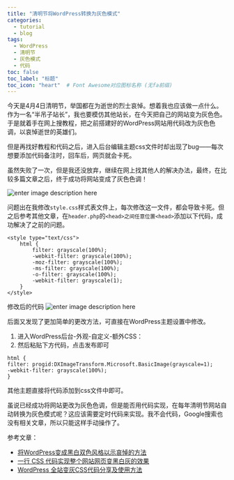 ```yaml
---
title: "清明节将WordPress转换为灰色模式"
categories:
  - tutorial
  - blog
tags:
  - WordPress
  - 清明节
  - 灰色模式
  - 代码
toc: false
toc_label: "标题"
toc_icon: "heart"  # Font Awesome对应图标名称 (无fa前缀)	
---
```

今天是4月4日清明节，举国都在为逝世的烈士哀悼。想着我也应该做一点什么。作为一名“半吊子站长”，我也要模仿其他站长，在今天把自己的网站变为灰色色。于是就着手在网上搜教程，把之前搭建好的WordPress网站用代码改为灰色色调，以哀悼逝世的英雄们。

但是再找好教程和代码之后，进入后台编辑主题css文件时却出现了bug——每次想要添加代码备注时，回车后，网页就会卡死。

虽然失败了一次，但是我还没放弃，继续在网上找其他人的解决办法，最终，在比较多篇文章之后，终于成功将网站变成了灰色色调！

![enter image description here](https://s1.ax1x.com/2020/04/04/GdgFjP.png)

问题出在我修改`style.css`样式表文件上，每次修改这一文件，都会导致卡死。但之后参考其他文章，在`header.php`的`<head>之间任意位置<head>`添加以下代码，成功解决了之前的问题。
```
<style type="text/css">
    html {
        filter: grayscale(100%); 
        -webkit-filter: grayscale(100%); 
        -moz-filter: grayscale(100%); 
        -ms-filter: grayscale(100%); 
        -o-filter: grayscale(100%); 
        -webkit-filter: grayscale(1);
    }
</style>
```

修改后的代码
![enter image description here](https://s1.ax1x.com/2020/04/04/Gdgphd.png)

后面又发现了更加简单的更改方法，可直接在WordPress主题设置中修改。
 1. 进入WordPress后台-外观-自定义-额外CSS：
 2. 然后粘贴下方代码，点击发布即可
```
html {
filter: progid:DXImageTransform.Microsoft.BasicImage(grayscale=1);
-webkit-filter: grayscale(100%);
}
```
其他主题直接将代码添加到css文件中即可。

虽说已经成功将网站更改为灰色色调，但是能否用代码实现，在每年清明节网站自动转换为灰色模式呢？这应该需要定时代码来实现。我不会代码，Google搜索也没有相关文章，所以只能这样手动操作了。

参考文章：

- [将WordPress变成黑白双色风格以示哀悼的方法](https://www.arefly.com/wordpress-black-white/)
- [一行 CSS 代码实现整个网站网页变黑白灰的效果](https://oldtang.com/2793.html)
- [WordPress 全站变灰CSS代码分享及使用方法](https://wangdalao.com/3179.html)